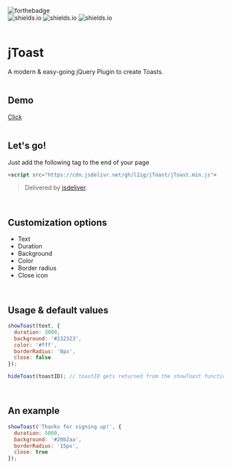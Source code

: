 ![forthebadge](https://forthebadge.com/images/badges/built-with-love.svg)<br>
![shields.io](https://img.shields.io/github/stars/l2ig/jToast.svg?style=for-the-badge)
![shields.io](https://img.shields.io/github/languages/top/l2ig/jToast.svg?style=for-the-badge)
![shields.io](https://img.shields.io/jsdelivr/gh/hd/l2ig/jToast.svg?style=for-the-badge)<br><br>

# jToast
A modern & easy-going jQuery Plugin to create Toasts.<br><br>

## Demo
[Click](https://l2g.cc/projects/jToast/)
<br><br>

## Let's go!
Just add the following tag to the end of your page
```html
<script src="https://cdn.jsdelivr.net/gh/l2ig/jToast/jToast.min.js">
```
> Delivered by [jsdeliver](https://www.jsdelivr.com/).

<br>

## Customization options
* Text
* Duration
* Background
* Color
* Border radius
* Close icon
<br>

## Usage & default values
```javascript
showToast(text, {
  duration: 3000,
  background: '#232323',
  color: '#fff',
  borderRadius: '0px',
  close: false
});
```

```javascript
hideToast(toastID); // toastID gets returned from the showToast function
```
<br>

## An example
```javascript
showToast('Thanks for signing up!', {
  duration: 5000,
  background: '#20b2aa',
  borderRadius: '15px',
  close: true
});

